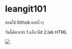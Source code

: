# leangit101
สอนใช้ Github แบบไวๆ

วันนี้ฉันจะทำ
1.แล็บ Git
2.lab HTML

<img src="images/022.jpg"/>
